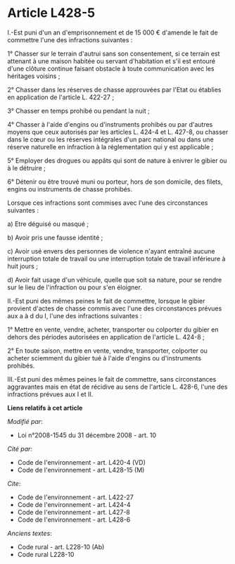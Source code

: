 # Article L428-5

I.-Est puni d'un an d'emprisonnement et de 15 000 € d'amende le fait de commettre l'une des infractions suivantes : 

1° Chasser sur le terrain d'autrui sans son consentement, si ce terrain est attenant à une maison habitée ou servant
d'habitation et s'il est entouré d'une clôture continue faisant obstacle à toute communication avec les héritages voisins ; 

2° Chasser dans les réserves de chasse approuvées par l'Etat ou établies en application de l'article L. 422-27 ; 

3° Chasser en temps prohibé ou pendant la nuit ; 

4° Chasser à l'aide d'engins ou d'instruments prohibés ou par d'autres moyens que ceux autorisés par les articles L. 424-4 et
L. 427-8, ou chasser dans le cœur ou les réserves intégrales d'un parc national ou dans une réserve naturelle en infraction à
la réglementation qui y est applicable ; 

5° Employer des drogues ou appâts qui sont de nature à enivrer le gibier ou à le détruire ; 

6° Détenir ou être trouvé muni ou porteur, hors de son domicile, des filets, engins ou instruments de chasse prohibés. 

Lorsque ces infractions sont commises avec l'une des circonstances suivantes : 

a) Etre déguisé ou masqué ; 

b) Avoir pris une fausse identité ; 

c) Avoir usé envers des personnes de violence n'ayant entraîné aucune interruption totale de travail ou une interruption
totale de travail inférieure à huit jours ; 

d) Avoir fait usage d'un véhicule, quelle que soit sa nature, pour se rendre sur le lieu de l'infraction ou pour s'en
éloigner. 

II.-Est puni des mêmes peines le fait de commettre, lorsque le gibier provient d'actes de chasse commis avec l'une des
circonstances prévues aux a à d du I, l'une des infractions suivantes : 

1° Mettre en vente, vendre, acheter, transporter ou colporter du gibier en dehors des périodes autorisées en application de
l'article L. 424-8 ; 

2° En toute saison, mettre en vente, vendre, transporter, colporter ou acheter sciemment du gibier tué à l'aide d'engins ou
d'instruments prohibés. 

III.-Est puni des mêmes peines le fait de commettre, sans circonstances aggravantes mais en état de récidive au sens de
l'article L. 428-6, l'une des infractions prévues aux I et II.

**Liens relatifs à cet article**

_Modifié par_:

  - Loi n°2008-1545 du 31 décembre 2008 - art. 10

_Cité par_:

  - Code de l'environnement - art. L420-4 (VD)
  - Code de l'environnement - art. L428-15 (M)

_Cite_:

  - Code de l'environnement - art. L422-27
  - Code de l'environnement - art. L424-4
  - Code de l'environnement - art. L427-8
  - Code de l'environnement - art. L428-6

_Anciens textes_:

  - Code rural - art. L228-10 (Ab)
  - Code rural L228-10
